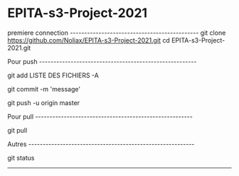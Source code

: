 # EPITA-s3-Project-2021

premiere connection ---------------------------------------------
git clone https://github.com/Noliax/EPITA-s3-Project-2021.git
cd EPITA-s3-Project-2021.git

Pour push -------------------------------------------------------

git add LISTE DES FICHIERS 
        -A
        
git commit -m 'message'

git push -u origin master

Pour pull -------------------------------------------------------

git pull

Autres ----------------------------------------------------------

git status

-----------------------------------------------------------------
